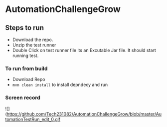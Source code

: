 # AutomationChallengeGrow
## Steps to run
- Download the repo.
- Unzip the test runner 
- Double Click on test runner file its an Excutable Jar file. It should start running test.

### To run from build
- Download Repo
- `mvn clean install` to install depndecy and run

### Screen record
![](https://github.com/Tech231082/AutomationChallengeGrow/blob/master/AutomationTestRun_edit_0.gif

